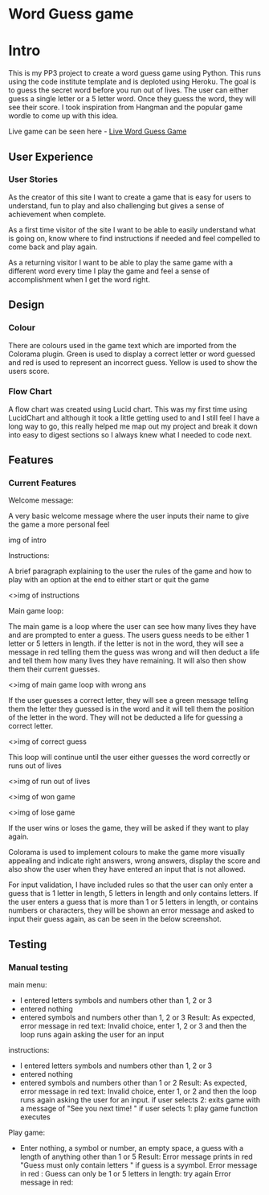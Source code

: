 # Word Guess game

# Intro
This is my PP3 project to create a word guess game using Python. This runs using the code institute template and is deploted using Heroku. The goal is to guess the secret word before you run out of lives. The user can either guess a single letter or a 5 letter word. Once they guess the word, they will see their score. 
I took inspiration from Hangman and the popular game wordle to come up with this idea. 

Live game can be seen here - [Live Word Guess Game](https://jasonhorgan-pp3-4675d38d4f6d.herokuapp.com/)

## User Experience

### User Stories

As the creator of this site I want to create a game that is easy for users to understand, fun to play and also challenging but gives a sense of achievement when complete. 

As a first time visitor of the site I want to be able to easily understand what is going on, know where to find instructions if needed and feel compelled to come back and play again. 

As a returning visitor I want to be able to play the same game with a different word every time I play the game and feel a sense of accomplishment when I get the word right. 

## Design 

### Colour

There are colours used in the game text which are imported from the Colorama plugin. Green is used to display a correct letter or word guessed and red is used to represent an incorrect guess. Yellow is used to show the users score. 

### Flow Chart 

A flow chart was created using Lucid chart. This was my first time using LucidChart and although it took a little getting used to and I still feel I have a long way to go, this really helped me map out my project and break it down into easy to digest sections so I always knew what I needed to code next. 

## Features 

### Current Features

Welcome message:

A very basic welcome message where the user inputs their name to give the game a more personal feel 

img of intro

Instructions:

A brief paragraph explaining to the user the rules of the game and how to play with an option at the end to either start or quit the game

<>img of instructions

Main game loop:

The main game is a loop where the user can see how many lives they have and are prompted to enter a guess. The users guess needs to be either 1 letter or 5 letters in length.
if the letter is not in the word, they will see a message in red telling them the guess was wrong and will then deduct a life and tell them how many lives they have remaining. It will also then show them their current guesses. 

<>img of main game loop with wrong ans

If the user guesses a correct letter, they will see a green message telling them the letter they guessed is in the word and it will tell them the position of the letter in the word. They will not be deducted a life for guessing a correct letter. 

<>img of correct guess

This loop will continue until the user either guesses the word correctly or runs out of lives

<>img of run out of lives

<>img of won game

<>img of lose game

If the user wins or loses the game, they will be asked if they want to play again. 

Colorama is used to implement colours to make the game more visually appealing and indicate right answers, wrong answers, display the score and also show the user when they have entered an input that is not allowed. 

For input validation, I have included rules so that the user can only enter a guess that is 1 letter in length, 5 letters in length and only contains letters. If the user enters a guess that is more than 1 or 5 letters in length, or contains numbers or characters, they will be shown an error message and asked to input their guess again, as can be seen in the below screenshot. 

## Testing

### Manual testing

main menu:

- I entered letters symbols and numbers other than 1, 2 or 3
- entered nothing 
- entered symbols and numbers other than 1, 2 or 3
Result: As expected, error message in red text: Invalid choice, enter 1, 2 or 3 and then the loop runs again asking the user for an input

instructions:

- I entered letters symbols and numbers other than 1, 2 or 3
- entered nothing 
- entered symbols and numbers other than 1 or 2
Result: As expected, error message in red text: Invalid choice, enter 1, or 2 and then the loop runs again asking the user for an input.
if user selects 2: exits game with a message of "See you next time! "
if user selects 1: play game function executes

Play game:

- Enter nothing, a symbol or number, an empty space, a guess with a length of anything other than 1 or 5
Result: Error message prints in red "Guess must only contain letters " if guess is a syymbol. 
Error message in red : Guess can only be 1 or 5 letters in length: try again
Error message in red: 

